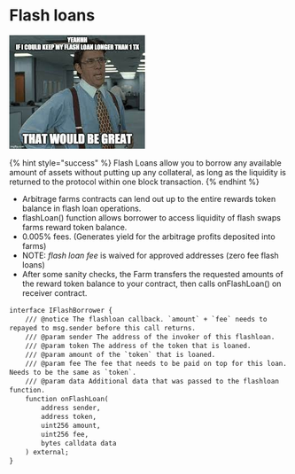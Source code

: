# Flash loans

![](../../.gitbook/assets/flashloan.jpg)

{% hint style="success" %}
Flash Loans allow you to borrow any available amount of assets without putting up any collateral, as long as the liquidity is returned to the protocol within one block transaction.
{% endhint %}

* Arbitrage farms contracts can lend out up to the entire rewards token balance in flash loan operations.
* flashLoan() function allows borrower to access liquidity of flash swaps farms reward token balance.
* 0.005% fees. (Generates yield for the arbitrage profits deposited into farms)
* NOTE: _flash loan fee_ is waived for approved addresses (zero fee flash loans)
* After some sanity checks, the Farm transfers the requested amounts of the reward token balance to your contract, then calls onFlashLoan() on receiver contract.

```
interface IFlashBorrower {
    /// @notice The flashloan callback. `amount` + `fee` needs to repayed to msg.sender before this call returns.
    /// @param sender The address of the invoker of this flashloan.
    /// @param token The address of the token that is loaned.
    /// @param amount of the `token` that is loaned.
    /// @param fee The fee that needs to be paid on top for this loan. Needs to be the same as `token`.
    /// @param data Additional data that was passed to the flashloan function.
    function onFlashLoan(
        address sender,
        address token,
        uint256 amount,
        uint256 fee,
        bytes calldata data
    ) external;
}
```
